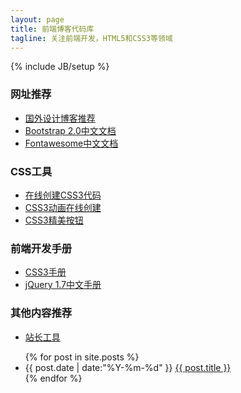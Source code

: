 ```yaml
---
layout: page
title: 前端博客代码库
tagline: 关注前端开发，HTML5和CSS3等领域
---
```

{% include JB/setup %}
<h3>网址推荐</h3>
<ul class="posts">
<li><a href="http://caibaojian.com/demo/p/author/">国外设计博客推荐</a></li>
<li><a href="http://caibaojian.com/bootstrap/">Bootstrap 2.0中文文档</a></li>
<li><a href="http://caibaojian.com/bootstrap/fontawesome/index.html">Fontawesome中文文档</a></li>
</ul>
<h3>CSS工具</h3>
<ul class="posts">
<li><a href="http://caibaojian.com/demo/css3/createcss3/">在线创建CSS3代码</a></li>
<li><a href="http://caibaojian.com/demo/css3/animate/tools.html">CSS3动画在线创建</a></li>
<li><a href="http://caibaojian.com/demo/css3/css3-buttons/css3-buttons.html">CSS3精美按钮</a></li>

</ul>
<h3>前端开发手册</h3>
<ul class="posts">
<li><a href="http://code.caibaojian.com/doc/css3/">CSS3手册</a></li>
<li><a href="http://code.caibaojian.com/doc/jquery/">jQuery 1.7中文手册</a></li>
</ul>
<h3>其他内容推荐</h3>
<ul class="posts">
<li><a href="http://caibaojian.com/demo/p/tools/webmaster.html">站长工具</a></li>
</ul>
<ul class="posts">
  {% for post in site.posts %}
    <li><span>{{ post.date | date:"%Y-%m-%d" }}</span> <a href="{{ BASE_PATH }}{{ post.url }}">{{ post.title }}</a></li>
  {% endfor %}
</ul>




